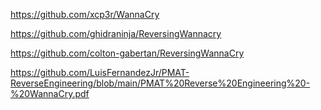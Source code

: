 
https://github.com/xcp3r/WannaCry


https://github.com/ghidraninja/ReversingWannacry

https://github.com/colton-gabertan/ReversingWannaCry

https://github.com/LuisFernandezJr/PMAT-ReverseEngineering/blob/main/PMAT%20Reverse%20Engineering%20-%20WannaCry.pdf

